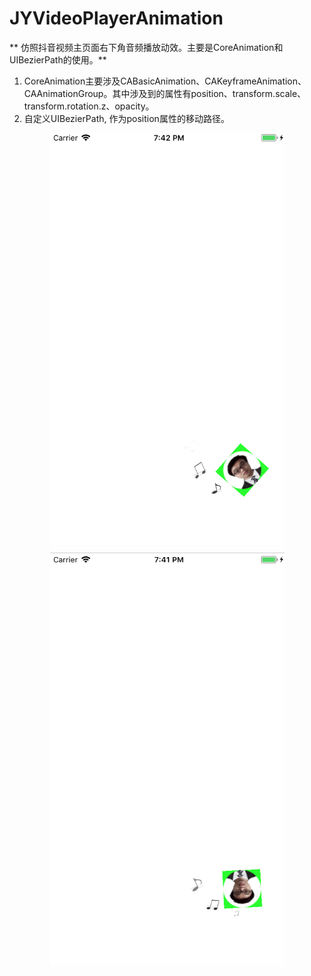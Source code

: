 # JYVideoPlayerAnimation
** 仿照抖音视频主页面右下角音频播放动效。主要是CoreAnimation和UIBezierPath的使用。**
1. CoreAnimation主要涉及CABasicAnimation、CAKeyframeAnimation、CAAnimationGroup。其中涉及到的属性有position、transform.scale、transform.rotation.z、opacity。
2. 自定义UIBezierPath, 作为position属性的移动路径。

 <div align=center><img width="375" height="667" src="https://github.com/gujinyue1010/JYVideoPlayerAnimation/blob/master/运行效果/321.png"/></div>
 
 <div align=center><img width="375" height="667" src="https://github.com/gujinyue1010/JYVideoPlayerAnimation/blob/master/运行效果/123.png"/></div>
